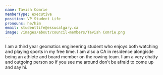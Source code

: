 ```yaml
---
name: Tavish Comrie
memberType: executive
position: VP Student Life
pronouns: he/him
email: studentlife@essucalgary.ca
image: /images/about/council-members/Tavish Comrie.png
---
```


I am a third year geomatics engineering student who enjoys both watching and playing sports in my free time. I am also a CA in residence alongisde being an athlete and board member on the rowing team. I am a very chatty and outgoing person so if you see me around don't be afraid to come up and say hi.
